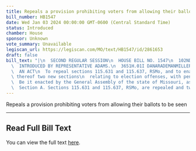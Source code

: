 ```yaml
---
title: Repeals a provision prohibiting voters from allowing their ballots to be seen
bill_number: HB1547
date: Wed Jan 03 2024 00:00:00 GMT-0600 (Central Standard Time)
status: Introduced
chamber: House
sponsor: Unknown
vote_summary: Unavailable
legiscan_url: https://legiscan.com/MO/text/HB1547/id/2861653
draft: false
bill_text: "|\n  SECOND REGULAR SESSION\n  HOUSE BILL NO. 1547\n  102ND GENERAL ASSEMBLY\n\
  \  INTRODUCED BY REPRESENTATIVE ADAMS.\n  3651H.01I DANARADEMANMILLER,ChiefClerk\n\
  \  AN ACT\n  To repeal sections 115.631 and 115.637, RSMo, and to enact in lieu\
  \ thereof two new sections\n  relating to election offenses, with penalty provisions.\n\
  \  Be it enacted by the General Assembly of the state of Missouri, as follows:\n\
  \  Section A. Sections 115.631 and 115.637, RSMo, are repealed and two new sections"
---
```

Repeals a provision prohibiting voters from allowing their ballots to be seen

---

## Read Full Bill Text

You can view the full text [here](https://legiscan.com/MO/text/HB1547/id/2861653).
